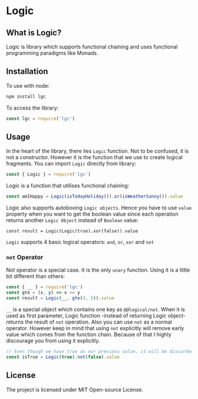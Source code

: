 # Logic
## What is Logic?
Logic is library which supports functional chaining and uses functional programming paradigms like Monads.

## Installation
To use with node:
```bash
npm install lgc
```
To access the library:
```js
const lgc = require('lgc')
```

## Usage
In the heart of the library, there lies `Logic` function. Not to be confused, it is not a constructor. However it is the function that we use to create logical fragments. You can import `Logic` directly from library:
```js
const { Logic } = require('lgc')
```
Logic is a function that utilises functional chaining:
```js
const amIHappy = Logic(isTodayHoliday()).or(isWeatherSunny()).value
```
Logic also supports autoboxing `Logic objects`. Hence you have to use `value` property when you want to get the boolean value since each operation returns another `Logic Object` instead of `Boolean` value:
```
const result = Logic(Logic(true).xor(false)).value
```
`Logic` supports 4 basic logical operators: `and`, `or`, `xor` and `not`
### `not` Operator
Not operator is a special case. It is the only `unary` function. Using it is a little bit different than others:
```js
const { __ } = require('lgc')
const gte = (x, y) => x >= y
const result = Logic(__, gte(3, 5)).value
```
`__` is a special object which contains one key as `@@logical/not`. When it is used as first parameter, Logic function -instead of returning Logic object- returns the result of `not` operation. Also you can use `not` as a normal operator. However keep in mind that using `not` explicitly will remove early value which comes from the function chain. Because of that I highly discourage you from using it explicitly.
```js
// Even though we have true as our previous value, it will be discarded in not operation
const isTrue = Logic(true).not(false).value
```
## License
The project is licensed under MIT Open-source License.